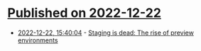 # [Published on 2022-12-22](index.md)

* [2022-12-22, 15:40:04](https://news.ycombinator.com/item?id=34094422) - [Staging is dead: The rise of preview environments](https://www.withcoherence.com/post/staging-is-dead-the-rise-of-preview-environments)
